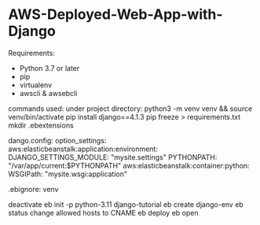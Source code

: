 # AWS-Deployed-Web-App-with-Django
Requirements: 
* Python 3.7 or later
* pip
* virtualenv
* awscli & awsebcli

commands used: 
under project directory: 
python3 -m venv venv && source venv/bin/activate
pip install django==4.1.3
pip freeze > requirements.txt
mkdir .ebextensions

dango.config:
option_settings:
  aws:elasticbeanstalk:application:environment:
    DJANGO_SETTINGS_MODULE: "mysite.settings"
    PYTHONPATH: "/var/app/current:$PYTHONPATH"
  aws:elasticbeanstalk:container:python:
    WSGIPath: "mysite.wsgi:application"

.ebignore:
venv

deactivate 
eb init -p python-3.11 django-tutorial
eb create django-env
eb status
change allowed hosts to CNAME
eb deploy
eb open
